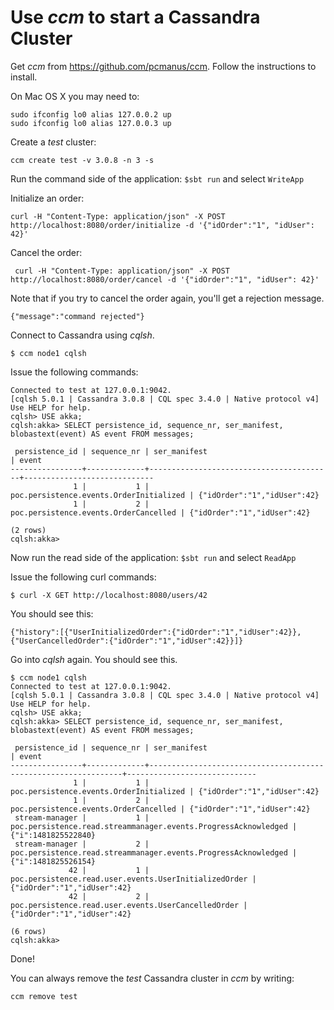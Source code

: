Use *ccm* to start a Cassandra Cluster
======================================

Get *ccm* from https://github.com/pcmanus/ccm. Follow the instructions to install.

On Mac OS X you may need to:
```
sudo ifconfig lo0 alias 127.0.0.2 up
sudo ifconfig lo0 alias 127.0.0.3 up
```

Create a *test* cluster:

``` ccm create test -v 3.0.8 -n 3 -s ```

Run the command side of the application: ```$sbt run``` and select ```WriteApp```

Initialize an order:

```
curl -H "Content-Type: application/json" -X POST http://localhost:8080/order/initialize -d '{"idOrder":"1", "idUser": 42}'
```

Cancel the order:

```
 curl -H "Content-Type: application/json" -X POST http://localhost:8080/order/cancel -d '{"idOrder":"1", "idUser": 42}'
```

Note that if you try to cancel the order again, you'll get a rejection message.

```
{"message":"command rejected"}
```

Connect to Cassandra using *cqlsh*.

```
$ ccm node1 cqlsh
```

Issue the following commands:

``` 
Connected to test at 127.0.0.1:9042.
[cqlsh 5.0.1 | Cassandra 3.0.8 | CQL spec 3.4.0 | Native protocol v4]
Use HELP for help.
cqlsh> USE akka;
cqlsh:akka> SELECT persistence_id, sequence_nr, ser_manifest, blobastext(event) AS event FROM messages;

 persistence_id | sequence_nr | ser_manifest                            | event
----------------+-------------+-----------------------------------------+-----------------------------
              1 |           1 | poc.persistence.events.OrderInitialized | {"idOrder":"1","idUser":42}
              1 |           2 |   poc.persistence.events.OrderCancelled | {"idOrder":"1","idUser":42}

(2 rows)
cqlsh:akka>
```

Now run the read side of the application: ```$sbt run``` and select ```ReadApp```

Issue the following curl commands:

```
$ curl -X GET http://localhost:8080/users/42
```

You should see this:

```
{"history":[{"UserInitializedOrder":{"idOrder":"1","idUser":42}},{"UserCancelledOrder":{"idOrder":"1","idUser":42}}]}
```

Go into *cqlsh* again. You should see this.

```
$ ccm node1 cqlsh
Connected to test at 127.0.0.1:9042.
[cqlsh 5.0.1 | Cassandra 3.0.8 | CQL spec 3.4.0 | Native protocol v4]
Use HELP for help.
cqlsh> USE akka;
cqlsh:akka> SELECT persistence_id, sequence_nr, ser_manifest, blobastext(event) AS event FROM messages;

 persistence_id | sequence_nr | ser_manifest                                                   | event
----------------+-------------+----------------------------------------------------------------+-----------------------------
              1 |           1 |                        poc.persistence.events.OrderInitialized | {"idOrder":"1","idUser":42}
              1 |           2 |                          poc.persistence.events.OrderCancelled | {"idOrder":"1","idUser":42}
 stream-manager |           1 | poc.persistence.read.streammanager.events.ProgressAcknowledged |         {"i":1481825522840}
 stream-manager |           2 | poc.persistence.read.streammanager.events.ProgressAcknowledged |         {"i":1481825526154}
             42 |           1 |          poc.persistence.read.user.events.UserInitializedOrder | {"idOrder":"1","idUser":42}
             42 |           2 |            poc.persistence.read.user.events.UserCancelledOrder | {"idOrder":"1","idUser":42}

(6 rows)
cqlsh:akka>

```

Done!

You can always remove the *test* Cassandra cluster in *ccm* by writing:

```
ccm remove test
```

